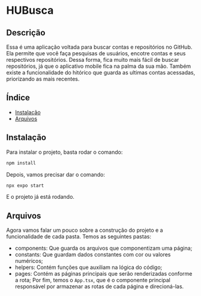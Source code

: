 # HUBusca

## Descrição

Essa é uma aplicação voltada para buscar contas e repositórios no GitHub. Ela permite que você faça pesquisas de usuários, encotre contas e seus respectivos repositórios. Dessa forma, fica muito mais fácil de buscar repositórios, já que o aplicativo mobile fica na palma da sua mão. Também existe a funcionalidade do hitórico que guarda as ultimas contas acessadas, priorizando as mais recentes. 

## Índice

- [Instalação](#instalação)
- [Arquivos](#arquivos)

## Instalação

Para instalar o projeto, basta rodar o comando:

```bash
npm install 
```
Depois, vamos precisar dar o comando:
```bash
npx expo start
```
E o projeto já está rodando.

## Arquivos

Agora vamos falar um pouco sobre a construção do projeto e a funcionalidade de cada pasta. Temos as seguintes pastas:
- components: Que guarda os arquivos que componentizam uma página;
- constants: Que guardam dados constantes com cor ou valores numéricos;
- helpers: Contém funções que auxiliam na lógica do código;
- pages: Contém as páginas principais que serão renderizadas conforme a rota;
Por fim, temos o `App.tsx`, que é o componente principal responsável por armazenar as rotas de cada página e direcioná-las.

